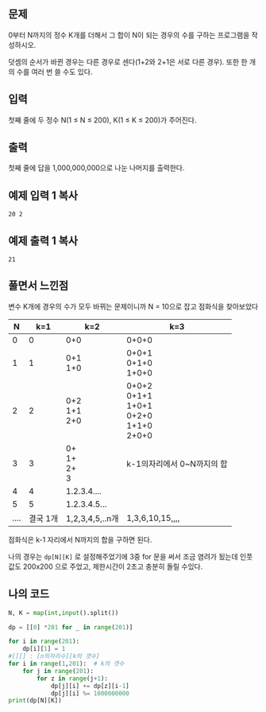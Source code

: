 ## 문제

0부터 N까지의 정수 K개를 더해서 그 합이 N이 되는 경우의 수를 구하는 프로그램을 작성하시오.

덧셈의 순서가 바뀐 경우는 다른 경우로 센다(1+2와 2+1은 서로 다른 경우). 또한 한 개의 수를 여러 번 쓸 수도 있다.

## 입력

첫째 줄에 두 정수 N(1 ≤ N ≤ 200), K(1 ≤ K ≤ 200)가 주어진다.

## 출력

첫째 줄에 답을 1,000,000,000으로 나눈 나머지를 출력한다.

## 예제 입력 1 복사

```
20 2
```

## 예제 출력 1 복사

```
21
```



## 풀면서 느낀점

변수 K개에 경우의 수가 모두 바뀌는 문제이니까 N = 10으로 잡고 점화식을 찾아보았다 



| N    | k=1      | k=2                       | k=3                                                          |
| ---- | -------- | ------------------------- | ------------------------------------------------------------ |
| 0    | 0        | 0+0                       | 0+0+0                                                        |
| 1    | 1        | 0+1<br />1+0              | 0+0+1<br />0+1+0<br />1+0+0                                  |
| 2    | 2        | 0+2<br />1+1<br />2+0     | 0+0+2<br />0+1+1<br />1+0+1<br />0+2+0<br />1+1+0<br />2+0+0 |
| 3    | 3        | 0+<br />1+<br />2+<br />3 | k-1의자리에서 0~N까지의 합                                   |
| 4    | 4        | 1.2.3.4....               |                                                              |
| 5    | 5        | 1.2.3.4.5...              |                                                              |
| .... | 결국 1개 | 1,2,3,4,5,..n개           | 1,3,6,10,15,,,,                                              |

점화식은  k-1 자리에서 N까지의 합을 구하면 된다.

나의 경우는 `dp[N][K]` 로 설정해주었기에 3중 for 문을 써서 조금 염려가 됬는데 인풋값도 200x200 으로 주었고, 제한시간이 2초고 충분히 돌릴 수있다.  



## 나의 코드

```python
N, K = map(int,input().split())

dp = [[0] *201 for _ in range(201)]

for i in range(201):
    dp[i][1] = 1
#[][] : [n의자리수][k의 갯수]
for i in range(1,201):  # k의 갯수
    for j in range(201):
        for z in range(j+1):
            dp[j][i] += dp[z][i-1]
            dp[j][i] %= 1000000000
print(dp[N][K])
```

